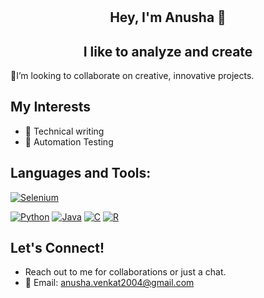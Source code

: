 # <h2 align="center">Hey, I'm Anusha 👋</h2>

<h2 align="center"> I like to analyze and create </h2>

🎨I’m looking to collaborate on creative, innovative projects.

## My Interests
- 📝 Technical writing
- 🤖 Automation Testing 


## Languages and Tools:

[![Selenium](https://img.shields.io/badge/Selenium-43B02A?style=flat-square&logo=selenium&logoColor=white)](https://www.selenium.dev)

[![Python](https://img.shields.io/badge/Python-3776AB?style=flat-square&logo=python&logoColor=white)](https://www.python.org)
[![Java](https://img.shields.io/badge/Java-007396?style=flat-square&logo=java&logoColor=white)](https://www.oracle.com/java/)
[![C](https://img.shields.io/badge/C-00599C?style=flat-square&logo=c&logoColor=white)](https://en.wikipedia.org/wiki/C_(programming_language))
[![R](https://img.shields.io/badge/R-276DC3?style=flat-square&logo=r&logoColor=white)](https://www.r-project.org)



## Let's Connect!
- Reach out to me for collaborations or just a chat.
- 📧 Email: [anusha.venkat2004@gmail.com](mailto:anusha.venkat2004@gmail.com)






